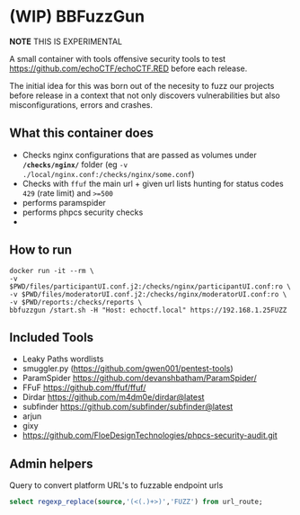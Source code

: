 # (WIP) BBFuzzGun
**NOTE** THIS IS EXPERIMENTAL

A small container with tools offensive security tools to test https://github.com/echoCTF/echoCTF.RED before each release.

The initial idea for this was born out of the necesity to fuzz our projects before release in a context that not only discovers vulnerabilities but also misconfigurations, errors and crashes.

## What this container does
* Checks nginx configurations that are passed as volumes under **`/checks/nginx/`** folder (eg `-v ./local/nginx.conf:/checks/nginx/some.conf`)
* Checks with `ffuf` the main url + given url lists hunting for status codes `429` (rate limit) and `>=500`
* performs paramspider
* performs phpcs security checks
*

## How to run
```shell
docker run -it --rm \
-v $PWD/files/participantUI.conf.j2:/checks/nginx/participantUI.conf:ro \
-v $PWD/files/moderatorUI.conf.j2:/checks/nginx/moderatorUI.conf:ro \
-v $PWD/reports:/checks/reports \
bbfuzzgun /start.sh -H "Host: echoctf.local" https://192.168.1.25FUZZ
```

## Included Tools
* Leaky Paths wordlists
* smuggler.py (https://github.com/gwen001/pentest-tools)
* ParamSpider https://github.com/devanshbatham/ParamSpider/
* FFuF https://github.com/ffuf/ffuf/
* Dirdar https://github.com/m4dm0e/dirdar@latest
* subfinder https://github.com/subfinder/subfinder@latest
* arjun
* gixy
* https://github.com/FloeDesignTechnologies/phpcs-security-audit.git

## Admin helpers
Query to convert platform URL's to fuzzable endpoint urls

```sql
select regexp_replace(source,'(<(.)+>)','FUZZ') from url_route;
```
